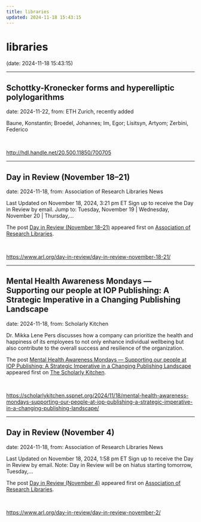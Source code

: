 ```yaml
---
title: libraries
updated: 2024-11-18 15:43:15
---
```


# libraries

(date: 2024-11-18 15:43:15)

---

## Schottky-Kronecker forms and hyperelliptic polylogarithms

date: 2024-11-22, from: ETH Zurich, recently added

Baune, Konstantin; Broedel, Johannes; Im, Egor; Lisitsyn, Artyom; Zerbini, Federico 

<br> 

<http://hdl.handle.net/20.500.11850/700705>

---

## Day in Review (November 18–21)

date: 2024-11-18, from: Association of Research Libraries News

<p>Last Updated on November 18, 2024, 3:21 pm ET Sign up to receive the Day in Review by email. Jump to: Tuesday, November 19 &#124; Wednesday, November 20 &#124; Thursday,...</p>
<p>The post <a href="https://www.arl.org/day-in-review/day-in-review-november-18-21/">Day in Review (November 18–21)</a> appeared first on <a href="https://www.arl.org">Association of Research Libraries</a>.</p>
 

<br> 

<https://www.arl.org/day-in-review/day-in-review-november-18-21/>

---

## Mental Health Awareness Mondays — Supporting our people at IOP Publishing: A Strategic Imperative in a Changing Publishing Landscape

date: 2024-11-18, from: Scholarly Kitchen

<p>Dr. Mikka Lene Pers discusses how a company can prioritize the health and happiness of its employees to not only enhance individual wellbeing but also contribute to the overall success and resilience of the organization.  </p>
<p>The post <a href="https://scholarlykitchen.sspnet.org/2024/11/18/mental-health-awareness-mondays-supporting-our-people-at-iop-publishing-a-strategic-imperative-in-a-changing-publishing-landscape/">Mental Health Awareness Mondays &#8212; Supporting our people at IOP Publishing: A Strategic Imperative in a Changing Publishing Landscape</a> appeared first on <a href="https://scholarlykitchen.sspnet.org">The Scholarly Kitchen</a>.</p>
 

<br> 

<https://scholarlykitchen.sspnet.org/2024/11/18/mental-health-awareness-mondays-supporting-our-people-at-iop-publishing-a-strategic-imperative-in-a-changing-publishing-landscape/>

---

## Day in Review (November 4)

date: 2024-11-18, from: Association of Research Libraries News

<p>Last Updated on November 18, 2024, 1:58 pm ET Sign up to receive the Day in Review by email. Note: Day in Review will be on hiatus starting tomorrow, Tuesday,...</p>
<p>The post <a href="https://www.arl.org/day-in-review/day-in-review-november-2/">Day in Review (November 4)</a> appeared first on <a href="https://www.arl.org">Association of Research Libraries</a>.</p>
 

<br> 

<https://www.arl.org/day-in-review/day-in-review-november-2/>

